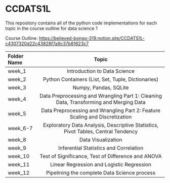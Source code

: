 # **CCDATS1L**

This repository contains all of the python code implementations for each topic in the course outline for data science 1

Course Outline: https://believed-bongo-319.notion.site/CCDATS1L-c4307320d22c43828f7a9c37b81623c7

| Folder Name | Topic |
| :---         |     :---:      |       
| week_1   | Introduction to Data Science|
| week_2   | Python Containers (List, Set, Tuple, Dictionaries)|
| week_3   | Numpy, Pandas, SQLite|
| week_4   | Data Preprocessing and Wrangling Part 1: Cleaning Data, Transforming and Merging Data |
| week_5  | Data Preprocessing and Wrangling Part 2: Feature Scaling and Discretization  |
| week_6-7   |  Exploratory Data Analysis, Descriptive Statistics, Pivot Tables, Central Tendency|
| week_8   | Data Visualization |
| week_9   | Inferential Statistics and Correlation|
| week_10   | Test of Significance, Test of Difference and ANOVA |
| week_11   | Linear Regression and Logistic Regression |
| week_12   | Pipelining the complete Data Science process |
